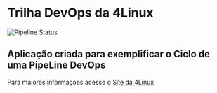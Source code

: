 # Trilha DevOps da 4Linux

<!-- Altere a Flag abaixo com sua URL do seu usuário do Github -->
![Pipeline Status](https://github.com/b-freitas/DevOpsLab-HelloWorld/actions/workflows/pipeline.yml/badge.svg) 


## Aplicação criada para exemplificar o Ciclo de uma PipeLine DevOps


Para maiores informações acesse o [Site da 4Linux](https://www.4linux.com.br/cursos/devops)
